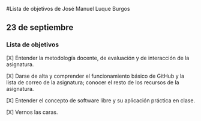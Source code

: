 #Lista de objetivos de José Manuel Luque Burgos

## 23 de septiembre

### Lista de objetivos

 [X] Entender la metodología docente, de evaluación y de interacción de la asignatura.

 [X] Darse de alta y comprender el funcionamiento básico de GitHub y la lista de correo de la asignatura; conocer el resto de los recursos de la asignatura. 

 [X] Entender el concepto de software libre y su aplicación práctica en clase. 

 [X] Vernos las caras.

